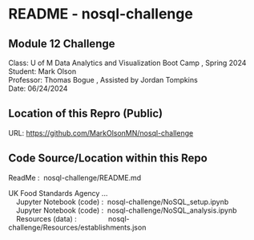 # README - nosql-challenge  
  
## Module 12 Challenge  
Class:      U of M Data Analytics and Visualization Boot Camp , Spring 2024  
Student:    Mark Olson  
Professor:  Thomas Bogue  ,  Assisted by Jordan Tompkins  
Date:       06/24/2024  
  
## Location of this Repro (Public)  
URL:        https://github.com/MarkOlsonMN/nosql-challenge  
  
## Code Source/Location within this Repo  
ReadMe : &nbsp;nosql-challenge/README.md  
  
UK Food Standards Agency ...  
&nbsp;&nbsp;&nbsp;&nbsp;Jupyter Notebook (code) :&nbsp;&nbsp;nosql-challenge/NoSQL_setup.ipynb  
&nbsp;&nbsp;&nbsp;&nbsp;Jupyter Notebook (code) :&nbsp;&nbsp;nosql-challenge/NoSQL_analysis.ipynb  
&nbsp;&nbsp;&nbsp;&nbsp;Resources (data) :&nbsp;&nbsp;&nbsp;&nbsp;&nbsp;&nbsp;&nbsp;&nbsp;&nbsp;&nbsp;&nbsp;&nbsp;&nbsp;&nbsp;&nbsp;&nbsp;nosql-challenge/Resources/establishments.json  
  
